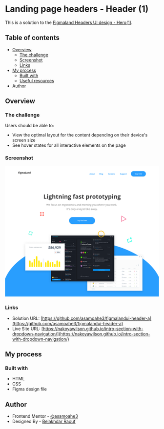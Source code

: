# Landing page headers - Header (1)

This is a solution to the [Figmaland Headers UI design - Hero(1)](https://freedesignresources.net/free-stunning-figma-headers-ui-kit/).
## Table of contents

- [Overview](#overview)
  - [The challenge](#the-challenge)
  - [Screenshot](./)
  - [Links](#links)
- [My process](#my-process)
  - [Built with](#built-with)
  - [Useful resources](#useful-resources)
- [Author](#author)

## Overview

### The challenge

Users should be able to:

- View the optimal layout for the content depending on their device's screen size
- See hover states for all interactive elements on the page

### Screenshot

![](./Header-preview.png)

### Links

- Solution URL: [https://github.com/asamoahe3/figmalandui-header-a](https://github.com/asamoahe3/figmalandui-header-a)
- Live Site URL: [https://nakoyawilson.github.io/intro-section-with-dropdown-navigation/](https://nakoyawilson.github.io/intro-section-with-dropdown-navigation/)

## My process

### Built with

- HTML
- CSS
- Figma design file


## Author

- Frontend Mentor - [@asamoahe3](https://www.frontendmentor.io/profile/asamoahe3)
- Designed By - [Belakhdar Raouf]()


